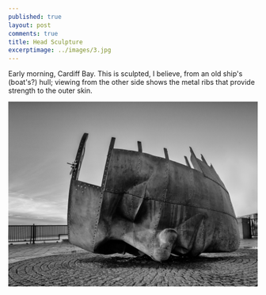 ```yaml
---
published: true
layout: post
comments: true
title: Head Sculpture
excerptimage: ../images/3.jpg
---
```


Early morning, Cardiff Bay. This is sculpted, I believe, from an old ship's (boat's?) hull; viewing from the other side shows the metal ribs that provide strength to the outer skin. 


[![Image 3/365](../images/3.jpg)](https://www.flickr.com/gp/tmadhavan/4s147d)